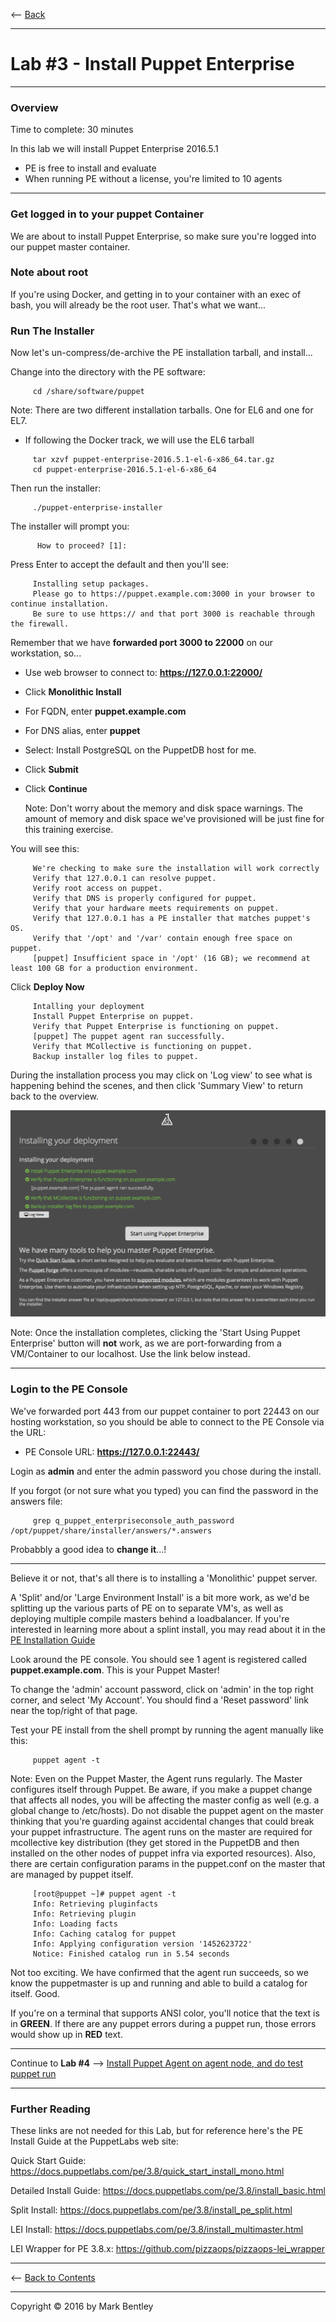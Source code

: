 <-- [Back](02-Prep-to-Install-Puppet-Master.md#lab-2)

---

# **Lab #3** - Install Puppet Enterprise

---

### Overview ###

Time to complete:  30 minutes

In this lab we will install Puppet Enterprise 2016.5.1

* PE is free to install and evaluate
* When running PE without a license, you're limited to 10 agents

---

### Get logged in to your puppet Container ###

We are about to install Puppet Enterprise, so make sure you're
logged into our puppet master container.

### Note about root ###

If you're using Docker, and getting in to your container with an exec of bash,
you will already be the root user.  That's what we want...

### Run The Installer ###

Now let's un-compress/de-archive the PE installation tarball, and install...

Change into the directory with the PE software:

```shell
     cd /share/software/puppet
```
Note:  There are two different installation tarballs.  One for EL6 and one for EL7.

* If following the Docker track, we will use the EL6 tarball

```
     tar xzvf puppet-enterprise-2016.5.1-el-6-x86_64.tar.gz
     cd puppet-enterprise-2016.5.1-el-6-x86_64
```

Then run the installer:

```
     ./puppet-enterprise-installer
```

The installer will prompt you:

```
      How to proceed? [1]:
```

Press Enter to accept the default and then you'll see:

```
     Installing setup packages.
     Please go to https://puppet.example.com:3000 in your browser to continue installation.
     Be sure to use https:// and that port 3000 is reachable through the firewall.
```

Remember that we have **forwarded port 3000 to 22000** on our workstation, so...

* Use web browser to connect to: **<https://127.0.0.1:22000/>**
* Click **Monolithic Install**
* For FQDN, enter **puppet.example.com**
* For DNS alias, enter **puppet**
* Select: Install PostgreSQL on the PuppetDB host for me.
* Click **Submit**
* Click **Continue**

    Note:  Don't worry about the memory and disk space warnings.  The amount of memory and disk space we've provisioned will be just fine for this training exercise.

You will see this:

```
     We're checking to make sure the installation will work correctly
     Verify that 127.0.0.1 can resolve puppet.
     Verify root access on puppet.
     Verify that DNS is properly configured for puppet.
     Verify that your hardware meets requirements on puppet.
     Verify that 127.0.0.1 has a PE installer that matches puppet's OS.
     Verify that '/opt' and '/var' contain enough free space on puppet.
     [puppet] Insufficient space in '/opt' (16 GB); we recommend at least 100 GB for a production environment.
```

Click **Deploy Now**

```
     Intalling your deployment
     Install Puppet Enterprise on puppet.
     Verify that Puppet Enterprise is functioning on puppet.
     [puppet] The puppet agent ran successfully.
     Verify that MCollective is functioning on puppet.
     Backup installer log files to puppet.
```

During the installation process you may click on 'Log view' to see what is
happening behind the scenes, and then click 'Summary View' to return back to
the overview.

![PE Install Finished](images/PE-Install-Finished.png)

Note:  Once the installation completes, clicking the 'Start Using Puppet
Enterprise' button will **not** work, as we are port-forwarding from a
VM/Container to our localhost.  Use the link below instead.

---

### Login to the PE Console ###

We've forwarded port 443 from our puppet container to port 22443 on our hosting workstation, so you should be able to connect to the PE Console via the URL:

* PE Console URL:  **<https://127.0.0.1:22443/>**

Login as **admin** and enter the admin password you chose during the install.

If you forgot (or not sure what you typed) you can find the password in the answers file:

```
     grep q_puppet_enterpriseconsole_auth_password /opt/puppet/share/installer/answers/*.answers
```

Probabbly a good idea to **change it**...!

---

Believe it or not, that's all there is to installing a 'Monolithic' puppet
server.

A 'Split' and/or 'Large Environment Install' is a bit more work, as we'd be
splitting up the various parts of PE on to separate VM's, as well as deploying
multiple compile masters behind a loadbalancer.  If you're interested
in learning more about a splint install, you may read about it in the
[PE Installation Guide](https://docs.puppetlabs.com/pe/3.8/install_pe_split.html)

Look around the PE console.  You should see 1 agent is registered called **puppet.example.com**.  This is your Puppet Master!

To change the 'admin' account password, click on 'admin' in the top right corner, and select 'My Account'.  You should
find a 'Reset password' link near the top/right of that page.

Test your PE install from the shell prompt by running the agent manually like this:

```
     puppet agent -t
```

Note:  Even on the Puppet Master, the Agent runs regularly.  The Master configures itself through Puppet.  Be aware, if you make
a puppet change that affects all nodes, you will be affecting the master config as well (e.g. a global change to /etc/hosts).
Do not disable the puppet agent on the master thinking that you're guarding against accidental changes that could break your
puppet infrastructure.  The agent runs on the master are required for mcollective key distribution (they get stored in the PuppetDB
and then installed on the other nodes of puppet infra via exported resources).  Also, there are certain configuration params
in the puppet.conf on the master that are managed by puppet itself.


```shell
     [root@puppet ~]# puppet agent -t
     Info: Retrieving pluginfacts
     Info: Retrieving plugin
     Info: Loading facts
     Info: Caching catalog for puppet
     Info: Applying configuration version '1452623722'
     Notice: Finished catalog run in 5.54 seconds
```

Not too exciting.  We have confirmed that the agent run succeeds, so we know the puppetmaster is up and running and able
to build a catalog for itself. Good.

If you're on a terminal that supports ANSI color, you'll notice that the text
is in **GREEN**.  If there are any puppet errors during a puppet run, those errors
would show up in **RED** text.

---

Continue to **Lab #4** --> [Install Puppet Agent on agent node, and do test puppet run](04-Install-Puppet-Agent.md#lab-4)

---

### Further Reading ###

These links are not needed for this Lab, but for reference here's the PE Install Guide at the PuppetLabs web site:

Quick Start Guide:  <https://docs.puppetlabs.com/pe/3.8/quick_start_install_mono.html>

Detailed Install Guide:  <https://docs.puppetlabs.com/pe/3.8/install_basic.html>

Split Install:   <https://docs.puppetlabs.com/pe/3.8/install_pe_split.html>

LEI Install:   <https://docs.puppetlabs.com/pe/3.8/install_multimaster.html>

LEI Wrapper for PE 3.8.x:  <https://github.com/pizzaops/pizzaops-lei_wrapper>

---

<-- [Back to Contents](/README.md)

---

Copyright © 2016 by Mark Bentley

